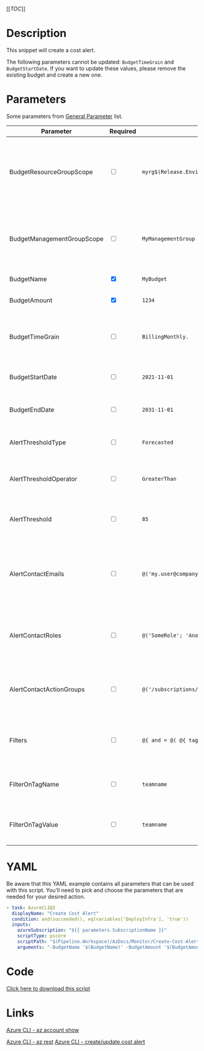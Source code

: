 [[_TOC_]]

# Description

This snippet will create a cost alert.

The following parameters cannot be updated: `BudgetTimeGrain` and `BudgetStartDate`. If you want to update these values, please remove the existing budget and create a new one.

# Parameters

Some parameters from [General Parameter](/Azure/Azure-CLI-Snippets) list.

| Parameter                  | Required                        | Example Value                                                                                                                         | Description                                                                                                                                                                                                             |
| -------------------------- | ------------------------------- | ------------------------------------------------------------------------------------------------------------------------------------- | ----------------------------------------------------------------------------------------------------------------------------------------------------------------------------------------------------------------------- |
| BudgetResourceGroupScope   | <input type="checkbox">         | `myrg$(Release.EnvironmentName)`                                                                                                      | OPTIONAL: The name of the resourcegroup you want to scope this budget to. If you leave this empty, it will either use the current subscription scope or the managementgroup (when filled `BudgetManagementGroupScope`). |
| BudgetManagementGroupScope | <input type="checkbox">         | `MyManagementGroup`                                                                                                                   | OPTIONAL: The name of the managementgroup you want to scope this budget to. If you leave this empty, it will either use the current subscription scope or the resourcegroup (when filled `BudgetResourceGroupScope`).   |
| BudgetName                 | <input type="checkbox" checked> | `MyBudget`                                                                                                                            | The name you want to use for this budget.                                                                                                                                                                               |
| BudgetAmount               | <input type="checkbox" checked> | `1234`                                                                                                                                | The amount of this budget in your default currency (euro's or dollars for example).                                                                                                                                     |
| BudgetTimeGrain            | <input type="checkbox">         | `BillingMonthly.`                                                                                                                     | The timegrain for this budget. The options are `Annually`, `BillingAnnual`, `BillingMonth`, `BillingQuarter`, `Monthly`, `Quarterly`. This defaults to `BillingMonth`.                                                  |
| BudgetStartDate            | <input type="checkbox">         | `2021-11-01`                                                                                                                          | The startdate for this budget. This has to be the first of the month. This defaults to the first of the current month.                                                                                                  |
| BudgetEndDate              | <input type="checkbox">         | `2031-11-01`                                                                                                                          | The enddate for this budget. This defaults to the first of the current month + 10 years.                                                                                                                                |
| AlertThresholdType         | <input type="checkbox">         | `Forecasted`                                                                                                                          | The type of alert you want. The options are `Forecasted`, `Actual`. Defaults to `Forecasted`.                                                                                                                           |
| AlertThresholdOperator     | <input type="checkbox">         | `GreaterThan`                                                                                                                         | The operator for your alert. Options are `EqualTo`, `GreaterThan`, `GreaterThanOrEqualTo`. Defaults to `GreaterThan`.                                                                                                   |
| AlertThreshold             | <input type="checkbox">         | `85`                                                                                                                                  | The threshold when to alert in percentages. So with `85` it will send you an alert at 85% of the budget. This defaults to `85`.                                                                                         |
| AlertContactEmails         | <input type="checkbox">         | `@('my.user@company.com'; 'another.user@mycompany.com')`                                                                              | A list of emailadresses to send the notification to when the threshold is exceeded. At least either `AlertContactEmails`, `AlertContactRoles` or `AlertContactActionGroups` should be filled (one or more).             |
| AlertContactRoles          | <input type="checkbox">         | `@('SomeRole'; 'AnotherRole')`                                                                                                        | Send alerts to everyone in the defined roles. At least either `AlertContactEmails`, `AlertContactRoles` or `AlertContactActionGroups` should be filled (one or more).                                                   |
| AlertContactActionGroups   | <input type="checkbox">         | `@('/subscriptions/<subscriptionId>/resourceGroups/<resourceGroupName>/providers/microsoft.insights/actionGroups/<actionGroupName>')` | Send notifications to these actions groups. At least either `AlertContactEmails`, `AlertContactRoles` or `AlertContactActionGroups` should be filled (one or more).                                                     |
| Filters                    | <input type="checkbox">         | `@{ and = @( @{ tags = @{ name = "teamname"; operator = "In"; values = @("myteamname") } } ) }`                                       | Allows you to control the filters in a finegrained manner. You can alternatively use `FilterOnTagName` and `FilterOnTagValue` for simply filtering on one tag.                                                          |
| FilterOnTagName            | <input type="checkbox">         | `teamname`                                                                                                                            | Filter on this tagname (Fill FilterOnTagValue with the value to filter this tag on). Alternatively use `Filters` to define your own filters.                                                                            |
| FilterOnTagValue           | <input type="checkbox">         | `teamname`                                                                                                                            | Filter on this tagvalue (Fill FilterOnTagName for the tagname to filter on). Alternatively use `Filters` to define your own filters.                                                                                    |

# YAML

Be aware that this YAML example contains all parameters that can be used with this script. You'll need to pick and choose the parameters that are needed for your desired action.

```yaml
- task: AzureCLI@2
  displayName: "Create Cost Alert"
  condition: and(succeeded(), eq(variables['DeployInfra'], 'true'))
  inputs:
    azureSubscription: "${{ parameters.SubscriptionName }}"
    scriptType: pscore
    scriptPath: "$(Pipeline.Workspace)/AzDocs/Monitor/Create-Cost-Alert.ps1"
    arguments: "-BudgetName '$(BudgetName)' -BudgetAmount '$(BudgetAmount)' -BudgetResourceGroupScope '$(BudgetResourceGroupScope)' -BudgetManagementGroupScope '$(BudgetManagementGroupScope)' -BudgetTimeGrain '$(BudgetTimeGrain)' -BudgetStartDate '$(BudgetStartDate)' -BudgetEndDate '$(BudgetEndDate)' -AlertThresholdType '$(AlertThresholdType)' -AlertThresholdOperator '$(AlertThresholdOperator)' -AlertThreshold '$(AlertThreshold)' -AlertContactEmails '$(AlertContactEmails)' -AlertContactRoles '$(AlertContactRoles)' -AlertContactActionGroups '$(AlertContactActionGroups)' -Filters '$(Filters)' -FilterOnTagName '$(FilterOnTagName)' -FilterOnTagValue '$(FilterOnTagValue)'"
```

# Code

[Click here to download this script](../../../../src/Monitor/Create-Cost-Alert.ps1)

# Links

[Azure CLI - az account show](https://docs.microsoft.com/en-us/cli/azure/account?view=azure-cli-latest#az_account_show)

[Azure CLI - az rest](https://docs.microsoft.com/en-us/cli/azure/reference-index?view=azure-cli-latest#az_rest)
[Azure CLI - create/update cost alert](https://docs.microsoft.com/en-us/rest/api/consumption/budgets/create-or-update)
